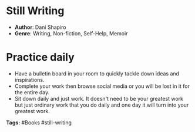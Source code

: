 # Still Writing
- **Author**: Dani Shapiro 
- **Genre**: Writing, Non-fiction, Self-Help, Memoir 

# Practice daily
- Have a bulletin board in your room to quickly tackle down ideas and inspirations.
- Complete your work then browse social media or you will be lost in it for the entire day.
- Sit down daily and just work. It doesn't need to be your greatest work but just ordinary work that you do daily and one day it will turn into your greatest work.

**Tags:** #Books #still-writing